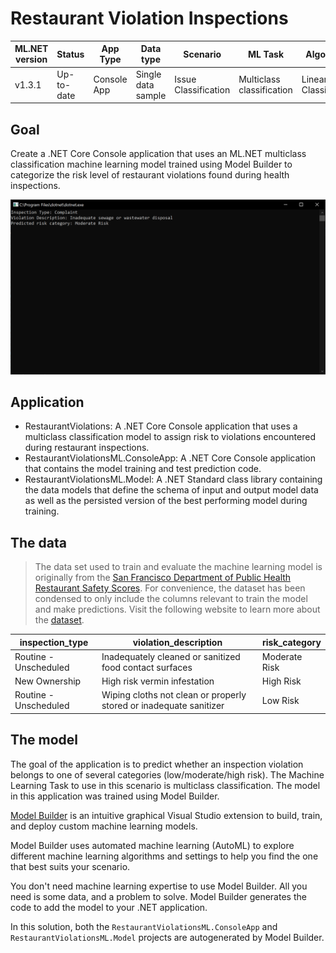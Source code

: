 # Restaurant Violation Inspections


| ML.NET version | Status                        | App Type    | Data type | Scenario            | ML Task                   | Algorithms                  |
|----------------|-------------------------------|-------------|-----------|---------------------|---------------------------|-----------------------------|
| v1.3.1           | Up-to-date | Console App | Single data sample | Issue Classification | Multiclass classification | Linear Classification |

## Goal

Create a .NET Core Console application that uses an ML.NET multiclass classification machine learning model trained using Model Builder to categorize the risk level of restaurant violations found during health inspections.

![](./images/console.PNG)

## Application

- RestaurantViolations:  A .NET Core Console application that uses a multiclass classification model to assign risk to violations encountered during restaurant inspections.
- RestaurantViolationsML.ConsoleApp: A .NET Core Console application that contains the model training and test prediction code.
- RestaurantViolationsML.Model: A .NET Standard class library containing the data models that define the schema of input and output model data as well as the persisted version of the best performing model during training.

## The data

> The data set used to train and evaluate the machine learning model is originally from the [San Francisco Department of Public Health Restaurant Safety Scores](https://www.sfdph.org/dph/EH/Food/score/default.asp). For convenience, the dataset has been condensed to only include the columns relevant to train the model and make predictions. Visit the following website to learn more about the [dataset](https://data.sfgov.org/Health-and-Social-Services/Restaurant-Scores-LIVES-Standard/pyih-qa8i?row_index=0).

| inspection_type | violation_description | risk_category |
| --- | --- | --- |
| Routine - Unscheduled | Inadequately cleaned or sanitized food contact surfaces | Moderate Risk |
| New Ownership | High risk vermin infestation | High Risk |
| Routine - Unscheduled | Wiping cloths not clean or properly stored or inadequate sanitizer | Low Risk |

## The model

The goal of the application is to predict whether an inspection violation belongs to one of several categories (low/moderate/high risk). The Machine Learning Task to use in this scenario is multiclass classification. The model in this application was trained using Model Builder.

[Model Builder](https://marketplace.visualstudio.com/items?itemName=MLNET.07) is an intuitive graphical Visual Studio extension to build, train, and deploy custom machine learning models.

Model Builder uses automated machine learning (AutoML) to explore different machine learning algorithms and settings to help you find the one that best suits your scenario.

You don't need machine learning expertise to use Model Builder. All you need is some data, and a problem to solve. Model Builder generates the code to add the model to your .NET application.

In this solution, both the `RestaurantViolationsML.ConsoleApp` and `RestaurantViolationsML.Model` projects are autogenerated by Model Builder.
